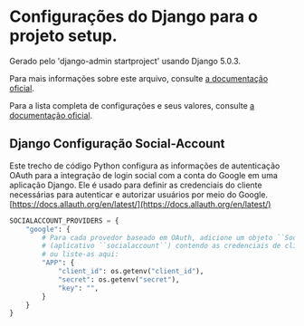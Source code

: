# Configurações do Django para o projeto setup.

Gerado pelo 'django-admin startproject' usando Django 5.0.3.

Para mais informações sobre este arquivo, consulte [a documentação oficial](https://docs.djangoproject.com/en/5.0/topics/settings/).

Para a lista completa de configurações e seus valores, consulte [a documentação oficial](https://docs.djangoproject.com/en/5.0/ref/settings/).

## Django Configuração Social-Account
Este trecho de código Python configura as informações de autenticação OAuth para a integração de login social com a conta do Google em uma aplicação Django. Ele é usado para definir as credenciais do cliente necessárias para autenticar e autorizar usuários por meio do Google.
[https://docs.allauth.org/en/latest/](https://docs.allauth.org/en/latest/)

```python
SOCIALACCOUNT_PROVIDERS = {
    "google": {
        # Para cada provedor baseado em OAuth, adicione um objeto ``SocialApp``
        # (aplicativo ``socialaccount``) contendo as credenciais de cliente necessárias,
        # ou liste-as aqui:
        "APP": {
            "client_id": os.getenv("client_id"),
            "secret": os.getenv("secret"),
            "key": "",
        }
    }
}
```
